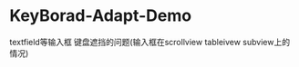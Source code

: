 KeyBorad-Adapt-Demo
===================

textfield等输入框 键盘遮挡的问题(输入框在scrollview tableivew subview上的情况)
